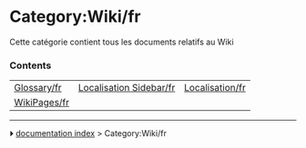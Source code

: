 # Category:Wiki/fr
Cette catégorie contient tous les documents relatifs au Wiki

### Contents

|     |     |     |
| --- | --- | --- |
| [Glossary/fr](Glossary/fr.md) | [Localisation Sidebar/fr](Localisation_Sidebar/fr.md) | [Localisation/fr](Localisation/fr.md) |
| [WikiPages/fr](WikiPages/fr.md) |



---
⏵ [documentation index](../README.md) > Category:Wiki/fr

